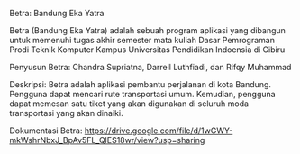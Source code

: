 Betra: Bandung Eka Yatra

Betra (Bandung Eka Yatra) adalah sebuah program aplikasi yang dibangun untuk memenuhi tugas akhir semester mata kuliah Dasar Pemrograman Prodi Teknik Komputer Kampus Universitas Pendidikan Indoensia di Cibiru

Penyusun Betra: Chandra Supriatna, Darrell Luthfiadi, dan Rifqy Muhammad

Deskripsi: Betra adalah aplikasi pembantu perjalanan di kota Bandung. Pengguna dapat mencari rute transportasi umum. Kemudian, pengguna dapat memesan satu tiket yang akan digunakan di seluruh moda transportasi yang akan dinaiki. 

Dokumentasi Betra: https://drive.google.com/file/d/1wGWY-mkWshrNbxJ_BpAv5FL_QlES18wr/view?usp=sharing
